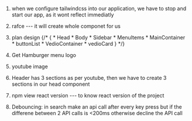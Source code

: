 1) when we configure tailwindcss into our application, we have to stop and start our app, as it wont reflect immediatly
2) rafce --- it will create whole componet for us
3) plan design
    {/* {
       * Head
       * Body
       *   Sidebar
       *        MenuItems
       *    MainContainer
       *        buttonList
       *        VedioContainer
       *            vedioCard
      } */}
4) Get Hamburger menu logo
5) youtube image
6) Header has 3 sections as per youtube, then we have to create 3 sections in our head component
7) npm view react version  --- to know react version of the project

8) Debouncing: in search 
    make an api call after every key press
    but if the differene between 2 API calls is <200ms
	otherwise decline the API call